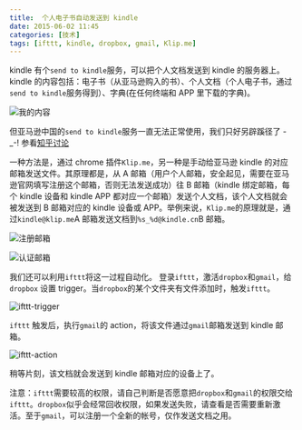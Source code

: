 ```yaml
---
title:  个人电子书自动发送到 kindle
date: 2015-06-02 11:45
categories: [技术]
tags: [ifttt, kindle, dropbox, gmail, Klip.me]
---
```


kindle 有个`send to kindle`服务，可以把个人文档发送到 kindle 的服务器上。kindle 的内容包括：电子书（从亚马逊购入的书）、个人文档（个人电子书，通过`send to kindle`服务得到）、字典(在任何终端和 APP 里下载的字典)。

![我的内容](http://wulfric.qiniudn.com/R-my_content.png "我的内容")

但亚马逊中国的`send to kindle`服务一直无法正常使用，我们只好另辟蹊径了 -_-! 参看[知乎讨论](http://www.zhihu.com/question/21174855)

 一种方法是，通过 chrome 插件`Klip.me`，另一种是手动给亚马逊 kindle 的对应邮箱发送文件。其原理都是，从 A 邮箱（用户个人邮箱，安全起见，需要在亚马逊官网填写注册这个邮箱，否则无法发送成功）往 B 邮箱（kindle 绑定邮箱，每个 kindle 设备和 kindle APP 都对应一个邮箱）发送个人文档，该个人文档就会被发送到 B 邮箱对应的 kindle 设备或 APP。举例来说，`Klip.me`的原理就是，通过`kindle@klip.me`A 邮箱发送文档到`%s_%d@kindle.cn`B 邮箱。

![注册邮箱](http://wulfric.qiniudn.com/R-content_settings.png "注册邮箱")

![认证邮箱](http://wulfric.qiniudn.com/R-auth_email.png "认证邮箱")

我们还可以利用`ifttt`将这一过程自动化。 登录`ifttt`，激活`dropbox`和`gmail`，给`dropbox` 设置 trigger。当`dropbox`的某个文件夹有文件添加时，触发`ifttt`。 

![ifttt-trigger](http://wulfric.qiniudn.com/R-ifttt_dropbox_gmail_triger.png "ifttt trigger")

`ifttt` 触发后，执行`gmail`的 action，将该文件通过`gmail`邮箱发送到 kindle 邮箱。

![ifttt-action](http://wulfric.qiniudn.com/R-ifttt_dropbox_gmail_action.png "ifttt action")

稍等片刻，该文档就会发送到 kindle 邮箱对应的设备上了。

注意：`ifttt`需要较高的权限，请自己判断是否愿意把`dropbox`和`gmail`的权限交给`ifttt`。`dropbox`似乎会经常回收权限，如果发送失败，请查看是否需要重新激活。至于`gmail`，可以注册一个全新的帐号，仅作发送文档之用。
